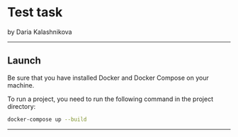 # Test task
by Daria Kalashnikova

___
## Launch
Be sure that you have installed Docker and Docker Compose on your machine.

To run a project, you need to run the following command in the project directory:
```bash
docker-compose up --build
```
___


